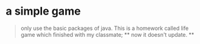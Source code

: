 # a simple game
> only use the basic packages of java.
This is a homework called life game which finished with my classmate;
** now it doesn't update. **
